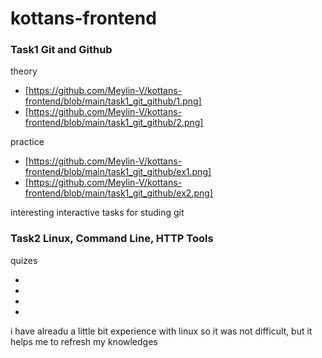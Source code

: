 # kottans-frontend

### Task1 Git and Github
theory
* [https://github.com/Meylin-V/kottans-frontend/blob/main/task1_git_github/1.png] 
* [https://github.com/Meylin-V/kottans-frontend/blob/main/task1_git_github/2.png] 

practice
* [https://github.com/Meylin-V/kottans-frontend/blob/main/task1_git_github/ex1.png] 
* [https://github.com/Meylin-V/kottans-frontend/blob/main/task1_git_github/ex2.png] 

interesting interactive tasks for studing git


### Task2 Linux, Command Line, HTTP Tools
quizes
* [quiz 1]: https://github.com/Meylin-V/kottans-frontend/blob/main/task2_linux/q1.png
* [quiz 2]: https://github.com/Meylin-V/kottans-frontend/blob/main/task2_linux/q1.png
* [quiz 3]: https://github.com/Meylin-V/kottans-frontend/blob/main/task2_linux/q1.png
* [quiz 4]: https://github.com/Meylin-V/kottans-frontend/blob/main/task2_linux/q1.png

i have alreadu a little bit experience with linux so it was not difficult, but it helps me to refresh my knowledges